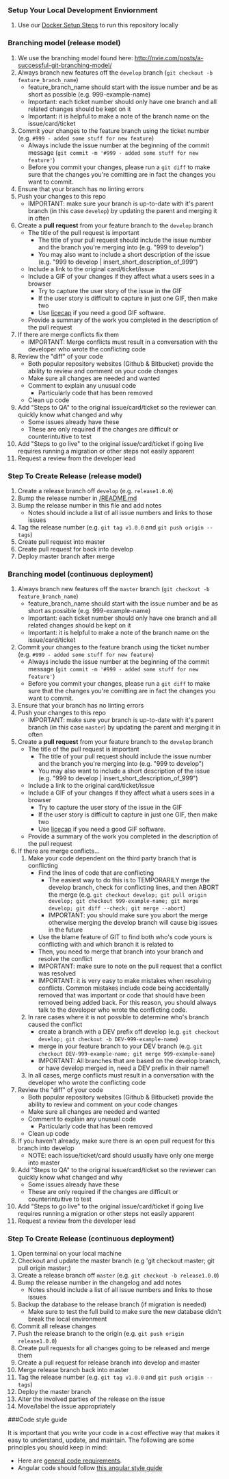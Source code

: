 ### Setup Your Local Development Enviornment

1. Use our [Docker Setup Steps](../docker/README.md) to run this repository locally

### Branching model (release model)

1. We use the branching model found here: http://nvie.com/posts/a-successful-git-branching-model/
1. Always branch new features off the `develop` branch (`git checkout -b feature_branch_name`)
    - feature_branch_name should start with the issue number and be as short as possible (e.g. 999-example-name)
    - Important: each ticket number should only have one branch and all related changes should be kept on it
    - Important: it is helpful to make a note of the branch name on the issue/card/ticket
1. Commit your changes to the feature branch using the ticket number (e.g. `#999 - added some stuff for new feature`)
    - Always include the issue number at the beginning of the commit message (`git commit -m '#999 - added some stuff for new feature'`)
    - Before you commit your changes, please run a `git diff` to make sure that the changes you're comitting are in fact the changes you want to commit.
1. Ensure that your branch has no linting errors
1. Push your changes to this repo
    - IMPORTANT: make sure your branch is up-to-date with it's parent branch (in this case `develop`) by updating the parent and merging it in often
1. Create a **pull request** from your feature branch to the `develop` branch
    - The title of the pull request is important
        - The title of your pull request should include the issue number and the branch you're merging into (e.g. "999 to develop")
        - You may also want to include a short description of the issue (e.g. "999 to develop | insert_short_description_of_999")
    - Include a link to the original card/ticket/issue
    - Include a GIF of your changes if they affect what a users sees in a browser
        - Try to capture the user story of the issue in the GIF
        - If the user story is difficult to capture in just one GIF, then make two
        - Use [licecap](http://www.cockos.com/licecap/) if you need a good GIF software.
    - Provide a summary of the work you completed in the description of the pull request
1. If there are merge conflicts fix them
    - IMPORTANT: Merge conflicts must result in a conversation with the developer who wrote the conflicting code
1. Review the "diff" of your code
    - Both popular repository websites (Github & Bitbucket) provide the ability to review and comment on your code changes
    - Make sure all changes are needed and wanted
    - Comment to explain any unusual code
        - Particularly code that has been removed
    - Clean up code
1. Add "Steps to QA" to the original issue/card/ticket so the reviewer can quickly know what changed and why
    - Some issues already have these
    - These are only required if the changes are difficult or counterintuitive to test
1. Add "Steps to go live" to the original issue/card/ticket if going live requires running a migration or other steps not easily apparent
1. Request a review from the developer lead

### Step To Create Release (release model)

1. Create a release branch off `develop` (e.g. `release1.0.0`)
1. Bump the release number in [/README.md](../README.md)
1. Bump the release number in this file and add notes
    - Notes should include a list of all issue numbers and links to those issues
1. Tag the release number (e.g. `git tag v1.0.0` and `git push origin --tags`)
1. Create pull request into master
1. Create pull request for back into develop
1. Deploy master branch after merge

### Branching model (continuous deployment)

1. Always branch new features off the `master` branch (`git checkout -b feature_branch_name`)
    - feature_branch_name should start with the issue number and be as short as possible (e.g. 999-example-name)
    - Important: each ticket number should only have one branch and all related changes should be kept on it
    - Important: it is helpful to make a note of the branch name on the issue/card/ticket
1. Commit your changes to the feature branch using the ticket number (e.g. `#999 - added some stuff for new feature`)
    - Always include the issue number at the beginning of the commit message (`git commit -m '#999 - added some stuff for new feature'`)
    - Before you commit your changes, please run a `git diff` to make sure that the changes you're comitting are in fact the changes you want to commit.
1. Ensure that your branch has no linting errors
1. Push your changes to this repo
    - IMPORTANT: make sure your branch is up-to-date with it's parent branch (in this case `master`) by updating the parent and merging it in often
1. Create a **pull request** from your feature branch to the `develop` branch
    - The title of the pull request is important
        - The title of your pull request should include the issue number and the branch you're merging into (e.g. "999 to develop")
        - You may also want to include a short description of the issue (e.g. "999 to develop | insert_short_description_of_999")
    - Include a link to the original card/ticket/issue
    - Include a GIF of your changes if they affect what a users sees in a browser
        - Try to capture the user story of the issue in the GIF
        - If the user story is difficult to capture in just one GIF, then make two
        - Use [licecap](http://www.cockos.com/licecap/) if you need a good GIF software.
    - Provide a summary of the work you completed in the description of the pull request
1. If there are merge conflicts...
    1. Make your code dependent on the third party branch that is conflicting
        - Find the lines of code that are conflicting
            - The easiest way to do this is to TEMPORARILY merge the develop branch, check for conflicting lines, and then ABORT the merge (e.g. `git checkout develop; git pull origin develop; git checkout 999-example-name; git merge develop; git diff --check; git merge --abort`)
            - IMPORTANT: you should make sure you abort the merge otherwise merging the develop branch will cause big issues in the future
        - Use the blame feature of GIT to find both who's code yours is conflicting with and which branch it is related to
        - Then, you need to merge that branch into your branch and resolve the conflict
        - IMPORTANT: make sure to note on the pull request that a conflict was resolved
        - IMPORTANT: it is very easy to make mistakes when resolving conflicts. Common mistakes include code being accidentally removed that was important or code that should have been removed being added back. For this reason, you should always talk to the developer who wrote the conflicting code.
    1. In rare cases where it is not possible to determine who's branch caused the conflict
        - create a branch with a DEV prefix off develop (e.g. `git checkout develop; git checkout -b DEV-999-example-name`)
        - merge in your feature branch to your DEV branch (e.g. `git checkout DEV-999-example-name; git merge 999-example-name`)
        - IMPORTANT: All branches that are based on the develop branch, or have develop merged in, need a DEV prefix in their name!!
    1. In all cases, merge conflicts must result in a conversation with the developer who wrote the conflicting code
1. Review the "diff" of your code
    - Both popular repository websites (Github & Bitbucket) provide the ability to review and comment on your code changes
    - Make sure all changes are needed and wanted
    - Comment to explain any unusual code
        - Particularly code that has been removed
    - Clean up code
1. If you haven't already, make sure there is an open pull request for this branch into develop
    - NOTE: each issue/ticket/card should usually have only one merge into master
1. Add "Steps to QA" to the original issue/card/ticket so the reviewer can quickly know what changed and why
    - Some issues already have these
    - These are only required if the changes are difficult or counterintuitive to test
1. Add "Steps to go live" to the original issue/card/ticket if going live requires running a migration or other steps not easily apparent
1. Request a review from the developer lead

### Step To Create Release (continuous deployment)

1. Open terminal on your local machine
1. Checkout and update the master branch (e.g 'git checkout master; git pull origin master;)
1. Create a release branch off `master` (e.g. `git checkout -b release1.0.0`)
1. Bump the release number in the changelog and add notes
    - Notes should include a list of all issue numbers and links to those issues
1. Backup the database to the release branch (if migration is needed)
    - Make sure to test the full build to make sure the new database didn't break the local environment
1. Commit all release changes
1. Push the release branch to the origin (e.g. `git push origin release1.0.0`)
1. Create pull requests for all changes going to be released and merge them
1. Create a pull request for release branch into develop and master
1. Merge release branch back into master
1. Tag the release number (e.g. `git tag v1.0.0` and `git push origin --tags`)
1. Deploy the master branch
1. Alter the involved parties of the release on the issue
1. Move/label the issue appropriately

###Code style guide

It is important that you write your code in a cost effective way that makes it easy to understand, update, and maintain. The following are some principles you should keep in mind:

- Here are [general code requirements](https://github.com/bbuie/code_snipits/wiki/Common-Code-Requirements).
- Angular code should follow [this angular style guide](https://github.com/johnpapa/angular-styleguide)